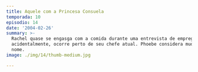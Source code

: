 ```yaml
---
title: Aquele com a Princesa Consuela
temporada: 10
episodio: 14
date: '2004-02-26'
summary: >-
  Rachel quase se engasga com a comida durante uma entrevista de emprego, que,
  acidentalmente, ocorre perto de seu chefe atual. Phoebe considera mudar seu
  nome.
image: ./img/14/thumb-medium.jpg

---
```

